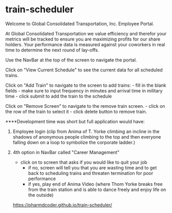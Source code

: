# train-scheduler
Welcome to Global Consolidated Transportation, Inc. Employee Portal.

At Global Consolidated Transportation we value efficiency and therefor your metrics will be tracked to ensure you are maximizing profits for our share holders.  Your performance data is measured against your coworkers in real time to determine the next round of lay-offs.

Use the NavBar at the top of the screen to navigate the portal.

Click on "View Current Schedule" to see the current data for all scheduled trains.

Click on "Add Train" to navigate to the screen to add trains:
    - fill in the blank fields
        - make sure to input frequency in minutes and arrival time in military time
    - click submit to add the train to the schedule

Click on "Remove Screen" to navigate to the remove train screen.
    - click on the row of the train to select it
    - click delete button to remove train.


****Development time was short but full application would have:

1.  Employee login (clip from Anima of T. Yorke climbing an incline in the shadows of anonymous people climbing to the top and then everyone falling down on a loop to symbolize the corporate ladder.)

2.  4th option in NavBar called "Career Management"
    - click on to screen that asks if you would like to quit your job
        - if no, screen will tell you that you are wasting time and to get back to scheduling trains and threaten termination for poor performance
        - if yes, play end of Anima Video (where Thom Yorke breaks free from the train station and is able to dance freely and enjoy life on the outside)



     https://pharmdcoder.github.io/train-scheduler/